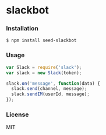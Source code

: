 # slackbot

### Installation

    $ npm install seed-slackbot

### Usage

```javascript
var Slack = require('slack');
var slack = new Slack(token);

slack.on('message', function(data) {
  slack.send(channel, message);
  slack.sendIM(userId, message);
});
```

### License

MIT